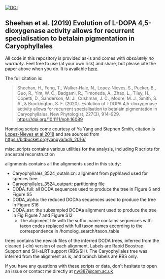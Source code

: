[![DOI](https://zenodo.org/badge/186807430.svg)](https://zenodo.org/badge/latestdoi/186807430)

## Sheehan et al. (2019) Evolution of L-DOPA 4,5-dioxygenase activity allows for recurrent specialisation to betalain pigmentation in Caryophyllales 

All code in this repository is provided as-is and comes with _absolutely no warranty_. Feel free to use (at your own risk) and share, but please cite the paper above when you do. It is available [here](https://nph.onlinelibrary.wiley.com/doi/full/10.1111/nph.16089).

The full citation is:

> Sheehan, H., Feng, T., Walker‐Hale, N., Lopez‐Nieves, S., Pucker, B., Guo, R., Yim, W. C., Badgami, R., Timoneda, A., Zhao, L., Tiley, H., Copetti, D., Sanderson, M. J., Cushman, J. C., Moore, M. J., Smith, S. A., & Brockington, S. F. (2020). Evolution of l-DOPA 4,5-dioxygenase activity allows for recurrent specialisation to betalain pigmentation in Caryophyllales. New Phytologist, 227(3), 914–929. https://doi.org/10.1111/nph.16089

Homolog scripts come courtesy of Ya Yang and Stephen Smith, citation is [Lopez-Nieves et al 2018](https://nph.onlinelibrary.wiley.com/doi/epdf/10.1111/nph.14822) and are sourced from https://bitbucket.org/yangya/adh_2016/

misc_scripts contains various utilities for the analysis, including R scripts for ancestral reconstruction 

alignments contains all the alignments used in this study:
* Caryophyllales_3524_outaln.cn: alignment from pyphlawd used for species tree
* Caryophyllales_3524_outpart: partitioning file 
* DODA_full: all DODA sequences used to produce the tree in Figure 6 and Figure S5
* DODA_alpha: the reduced DODAa sequences used to produce the tree in Figure S16
* DODA_asr: the subsampled DODAa alignment used to produce the tree in Fig Figure 7 and Figure S12
  * The alignment file with the suffix .name contains sequences with taxon codes replaced with full taxon names according to the correspondence in /homolog_search/taxon_table

trees contains the newick files of the inferred DODA trees, inferred from the cleaned (-cln) version of each alignment. Labels are Rapid Boostrap Support and SH-aLRT support (RBS/SH). The Caryophyllales tree was inferred from the alignment as is, and branch labels are RBS only.

If you have any questions with these scripts or data, don't hesitate to open an issue or contact me directly at nw387@cam.ac.uk 
